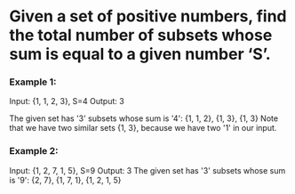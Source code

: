 # Given a set of positive numbers, find the total number of subsets whose sum is equal to a given number ‘S’.

### Example 1: #

Input: {1, 1, 2, 3}, S=4
Output: 3

The given set has '3' subsets whose sum is '4': {1, 1, 2}, {1, 3}, {1, 3}
Note that we have two similar sets {1, 3}, because we have two '1' in our input.

### Example 2: #

Input: {1, 2, 7, 1, 5}, S=9
Output: 3
The given set has '3' subsets whose sum is '9': {2, 7}, {1, 7, 1}, {1, 2, 1, 5}
